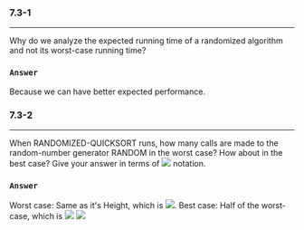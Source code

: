 ### 7.3-1
***
Why do we analyze the expected running time of a randomized algorithm and not its worst-case running time?

### `Answer`
Because we can have better expected performance.


### 7.3-2
***
When RANDOMIZED-QUICKSORT runs, how many calls are made to the random-number generator RANDOM in the worst case? How about in the best case? Give your answer in terms of ![](http://latex.codecogs.com/gif.latex?\Theta) notation.

### `Answer`
Worst case:  Same as it's Height, which is ![](http://latex.codecogs.com/gif.latex?\Theta\left(lgn\right)).
Best case: Half of the worst-case, which is ![](http://latex.codecogs.com/gif.latex?\Theta) ![](http://latex.codecogs.com/gif.latex?(lg\left(\frac{n}{2}\right)))